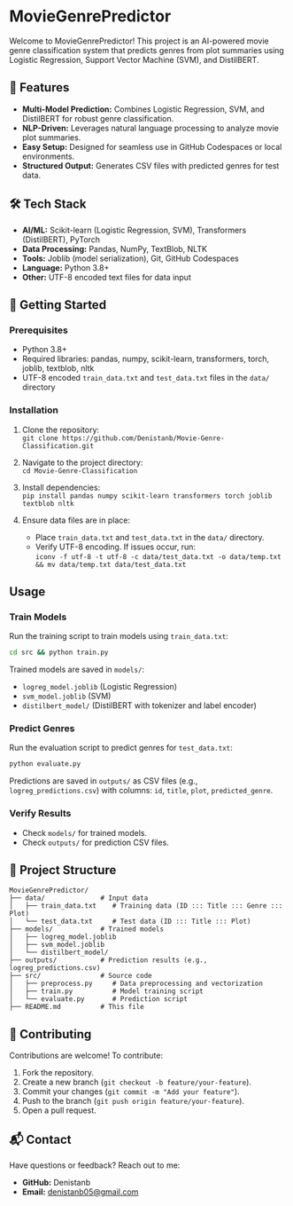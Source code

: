 # MovieGenrePredictor

Welcome to MovieGenrePredictor! This project is an AI-powered movie genre classification system that predicts genres from plot summaries using Logistic Regression, Support Vector Machine (SVM), and DistilBERT.

## 🚀 Features

- **Multi-Model Prediction:** Combines Logistic Regression, SVM, and DistilBERT for robust genre classification.
- **NLP-Driven:** Leverages natural language processing to analyze movie plot summaries.
- **Easy Setup:** Designed for seamless use in GitHub Codespaces or local environments.
- **Structured Output:** Generates CSV files with predicted genres for test data.

## 🛠️ Tech Stack

- **AI/ML:** Scikit-learn (Logistic Regression, SVM), Transformers (DistilBERT), PyTorch
- **Data Processing:** Pandas, NumPy, TextBlob, NLTK
- **Tools:** Joblib (model serialization), Git, GitHub Codespaces
- **Language:** Python 3.8+
- **Other:** UTF-8 encoded text files for data input

## 🏁 Getting Started

### Prerequisites

- Python 3.8+
- Required libraries: pandas, numpy, scikit-learn, transformers, torch, joblib, textblob, nltk
- UTF-8 encoded `train_data.txt` and `test_data.txt` files in the `data/` directory

### Installation

1. Clone the repository:  
   `git clone https://github.com/Denistanb/Movie-Genre-Classification.git`

2. Navigate to the project directory:  
   `cd Movie-Genre-Classification`

3. Install dependencies:  
   `pip install pandas numpy scikit-learn transformers torch joblib textblob nltk`

4. Ensure data files are in place:  
   - Place `train_data.txt` and `test_data.txt` in the `data/` directory.
   - Verify UTF-8 encoding. If issues occur, run:  
     `iconv -f utf-8 -t utf-8 -c data/test_data.txt -o data/temp.txt && mv data/temp.txt data/test_data.txt`

## Usage

### Train Models

Run the training script to train models using `train_data.txt`:

```bash
cd src && python train.py
```

Trained models are saved in `models/`:
- `logreg_model.joblib` (Logistic Regression)
- `svm_model.joblib` (SVM)
- `distilbert_model/` (DistilBERT with tokenizer and label encoder)

### Predict Genres

Run the evaluation script to predict genres for `test_data.txt`:

```bash
python evaluate.py
```

Predictions are saved in `outputs/` as CSV files (e.g., `logreg_predictions.csv`) with columns: `id`, `title`, `plot`, `predicted_genre`.

### Verify Results

- Check `models/` for trained models.
- Check `outputs/` for prediction CSV files.

## 🧠️ Project Structure

```
MovieGenrePredictor/
├── data/              # Input data
│   ├── train_data.txt    # Training data (ID ::: Title ::: Genre ::: Plot)
│   └── test_data.txt     # Test data (ID ::: Title ::: Plot)
├── models/            # Trained models
│   ├── logreg_model.joblib
│   ├── svm_model.joblib
│   └── distilbert_model/
├── outputs/           # Prediction results (e.g., logreg_predictions.csv)
├── src/               # Source code
│   ├── preprocess.py     # Data preprocessing and vectorization
│   ├── train.py          # Model training script
│   └── evaluate.py       # Prediction script
├── README.md          # This file
```

## 🤝 Contributing

Contributions are welcome! To contribute:

1. Fork the repository.
2. Create a new branch (`git checkout -b feature/your-feature`).
3. Commit your changes (`git commit -m "Add your feature"`).
4. Push to the branch (`git push origin feature/your-feature`).
5. Open a pull request.

## 📬 Contact

Have questions or feedback? Reach out to me:

- **GitHub:** Denistanb
- **Email:** denistanb05@gmail.com
